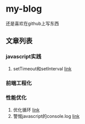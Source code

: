 # my-blog
还是喜欢在github上写东西

## 文章列表

### javascript实践

1. setTimeout和setInterval [link](https://github.com/yedaodao/my-blog/blob/master/blog/js实践/setTimeout和setInterval.md)

### 前端工程化

### 性能优化

1. 优化循环 [link](https://github.com/yedaodao/my-blog/blob/master/blog/性能优化/优化循环.md)
2. 警惕javascript的console.log [link](https://github.com/yedaodao/my-blog/blob/master/blog/性能优化/警惕javascript的console.md)